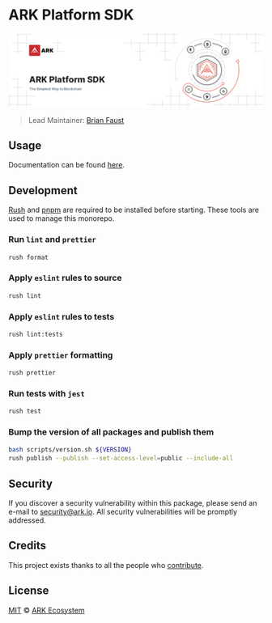 # ARK Platform SDK

<p align="center">
    <img src="./banner.png" />
</p>

> Lead Maintainer: [Brian Faust](https://github.com/faustbrian)

## Usage

Documentation can be found [here](https://ark.dev/docs/platform-sdk).

## Development

[Rush](https://rushjs.io/) and [pnpm](https://pnpm.js.org/en/) are required to be installed before starting. These tools are used to manage this monorepo.

### Run `lint` and `prettier`

```bash
rush format
```

### Apply `eslint` rules to source

```bash
rush lint
```

### Apply `eslint` rules to tests

```bash
rush lint:tests
```

### Apply `prettier` formatting

```bash
rush prettier
```

### Run tests with `jest`

```bash
rush test
```

### Bump the version of all packages and publish them

```bash
bash scripts/version.sh ${VERSION}
rush publish --publish --set-access-level=public --include-all
```

## Security

If you discover a security vulnerability within this package, please send an e-mail to security@ark.io. All security vulnerabilities will be promptly addressed.

## Credits

This project exists thanks to all the people who [contribute](../../contributors).

## License

[MIT](LICENSE) © [ARK Ecosystem](https://ark.io)
